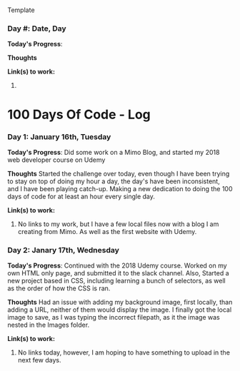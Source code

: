 #
Template

### Day #: Date, Day

**Today's Progress**: 

**Thoughts** 

**Link(s) to work:**

  1.
#

# 100 Days Of Code - Log

### Day 1: January 16th, Tuesday

**Today's Progress**: Did some work on a Mimo Blog, and started my 2018 web developer course on Udemy

**Thoughts** Started the challenge over today, even though I have been trying to stay on top of doing my hour a day, the day's have been inconsistent, and I have been playing catch-up.
Making a new dedication to doing the 100 days of code for at least an hour every single day.

**Link(s) to work:**

  1. No links to my work, but I have a few local files now with a blog I am creating from Mimo.  As well as the first website with Udemy.

### Day 2: Janary 17th, Wednesday

**Today's Progress**: Continued with the 2018 Udemy course. Worked on my own HTML only page, and submitted it to the slack channel.  Also, Started a new project based in CSS, including learning a bunch of selectors, as well as the order of how the CSS is ran.

**Thoughts** Had an issue with adding my background image, first locally, than adding a URL, neither of them would display the image.  I finally got the local image to save, as I was typing the incorrect filepath, as it the image was nested in the Images folder.

**Link(s) to work:**

  1. No links today, however, I am hoping to have something to upload in the next few days.
